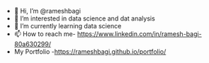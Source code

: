 - 👋 Hi, I’m @rameshbagi
- 👀 I’m interested in data science and dat analysis
- 🌱 I’m currently learning  data science  
- 📫 How to reach me- https://www.linkedin.com/in/ramesh-bagi-80a630299/
- My Portfolio -https://rameshbagi.github.io/portfolio/
<!---
rameshbagi/rameshbagi is a ✨ special ✨ repository because its `README.md` (this file) appears on your GitHub profile.
You can click the Preview link to take a look at your changes.
--->
